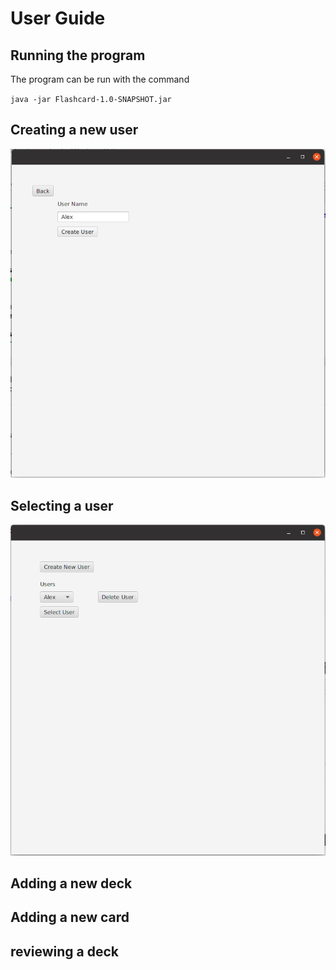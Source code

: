 # User Guide

## Running the program

The program can be run with the command


`java -jar Flashcard-1.0-SNAPSHOT.jar`


## Creating a new user

![Create user image](https://github.com/Alex-Elias/ot-harjoitustyo/blob/master/Images/CreateUserScene.png)

## Selecting a user

![Select user image](https://github.com/Alex-Elias/ot-harjoitustyo/blob/master/Images/UserSelectionScene.png)

## Adding a new deck

## Adding a new card

## reviewing a deck
